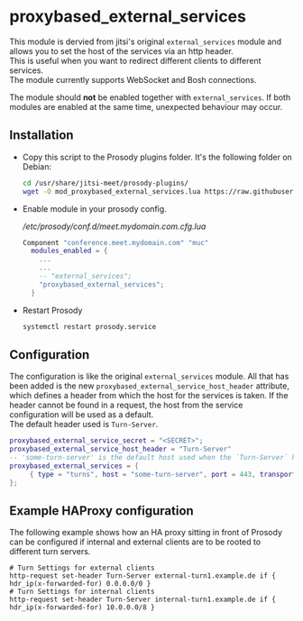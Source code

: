 # proxybased_external_services

This module is dervied from jitsi's original `external_services` module and
allows you to set the host of the services via an http header.\
This is useful when you want to redirect different clients to different
services.\
The module currently supports WebSocket and Bosh connections.

The module should **not** be enabled together with `external_services`. If both
modules are enabled at the same time, unexpected behaviour may occur.

## Installation

- Copy this script to the Prosody plugins folder. It's the following folder on
  Debian:

  ```bash
  cd /usr/share/jitsi-meet/prosody-plugins/
  wget -O mod_proxybased_external_services.lua https://raw.githubusercontent.com/jitsi-contrib/prosody-plugins/main/proxybased_external_services/mod_proxybased_external_services.lua
  ```

- Enable module in your prosody config.

  _/etc/prosody/conf.d/meet.mydomain.com.cfg.lua_

  ```lua
  Component "conference.meet.mydomain.com" "muc"
    modules_enabled = {
      ...
      ...
      -- "external_services";
      "proxybased_external_services";
    }
  ```

- Restart Prosody

  ```bash
  systemctl restart prosody.service
  ```

## Configuration

The configuration is like the original `external_services` module. All that has
been added is the new `proxybased_external_service_host_header` attribute, which
defines a header from which the host for the services is taken. If the header
cannot be found in a request, the host from the service configuration will be
used as a default.\
The default header used is `Turn-Server`.

```lua
proxybased_external_service_secret = "<SECRET>";
proxybased_external_service_host_header = "Turn-Server"
-- 'some-turn-server' is the default host used when the `Turn-Server` header could not be found in a request
proxybased_external_services = {
     { type = "turns", host = "some-turn-server", port = 443, transport = "tcp", secret = true, ttl = 86400, algorithm = "turn" }
};
```

## Example HAProxy configuration

The following example shows how an HA proxy sitting in front of Prosody can be
configured if internal and external clients are to be rooted to different turn
servers.

```haproxy
# Turn Settings for external clients
http-request set-header Turn-Server external-turn1.example.de if { hdr_ip(x-forwarded-for) 0.0.0.0/0 }
# Turn Settings for internal clients
http-request set-header Turn-Server internal-turn1.example.de if { hdr_ip(x-forwarded-for) 10.0.0.0/8 }
```
